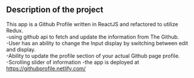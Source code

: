 ## Description of the project
This app is a Github Profile written in ReactJS and refactored to utilize Redux.<br>
-using github api to fetch and update the information from The Github.<br>
-User has an ability to change the Input display by switching between edit and display.<br>
-Ability to update the profile section of your actual Github page profile.<br>
-Scrolling slider of information
-the app is deployed at https://githubprofile.netlify.com/


